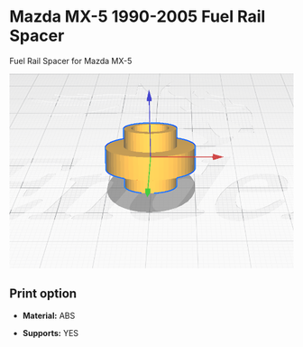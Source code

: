 # Mazda MX-5 1990-2005 Fuel Rail Spacer

Fuel Rail Spacer for Mazda MX-5

![mx5-rail-spacer](mx5-rail-spacer.png)

## Print option

- **Material:** ABS

- **Supports:** YES